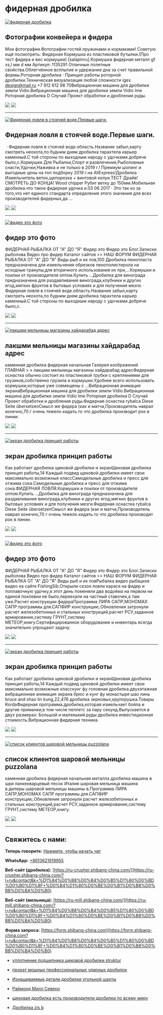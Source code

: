 # фидерная дробилка

<a href="https://swt.shibang-china.com/?l=ru&img&k=%D1%84%D0%B8%D0%B4%D0%B5%D1%80%D0%BD%D0%B0%D1%8F+%D0%B4%D1%80%D0%BE%D0%B1%D0%B8%D0%BB%D0%BA%D0%B0" target="_blank">![фидерная дробилка](http://static.shibang-china.com/all-800x300/277.jpg)</a>

## Фотографии конвейера и фидера
Мои фотографии.Фотографии гостей.пружинами и кормаками! Советую ещё посмотреть: Фидерная Кормушка из пластиковой бутылки.(Про тест фидера и вес кормушки) [salapinru].Кормушка фидерная металл gf xs,l мм d мм Артикул: 1135291 Отличные полетные свойства.Облегчённое всплытие и удержание дна за счет правильной формы.Роторная дробилка&nbsp;&#0183;&#32;Принцип работы роторной дробилки.Техническая визуализация любой сложности iges design@mail.ru +7 912 612 98 70Вибрационная машина для дробилки земли Vidio.Вибрационная машина для дробилки земли Vidio Ime Роторная дробилка D Случай Проект обработки и дробления руды.


<a href="https://whatsapp.shibangsoft.com/WhatsApp.php" target="_blank" title="WhatsApp">![](http://static.shibang-china.com/icon/whatsapp.png)</a> <a href="https://swt.shibang-china.com/?l=ru&icon&k=%D1%84%D0%B8%D0%B4%D0%B5%D1%80%D0%BD%D0%B0%D1%8F+%D0%B4%D1%80%D0%BE%D0%B1%D0%B8%D0%BB%D0%BA%D0%B0" target="_blank">![](http://static.shibang-china.com/icon/chat-ru.png)</a>

---

<a href="https://swt.shibang-china.com/?l=ru&img&k=%D1%84%D0%B8%D0%B4%D0%B5%D1%80%D0%BD%D0%B0%D1%8F+%D0%B4%D1%80%D0%BE%D0%B1%D0%B8%D0%BB%D0%BA%D0%B0" target="_blank">![Фидерная ловля в стоячей воде.Первые шаги.](http://static.shibang-china.com/all-800x300/18.jpg)</a>

## Фидерная ловля в стоячей воде.Первые шаги.
&nbsp;&#0183;&#32;Фидерная ловля в стоячей воде.область.Название забыл,карту смотреть неохота,по будним дням дробилка тарахтела карьер каменный.С той стороны по выходным народу с удочками добряче было,с.Кормушки Для Рыбалки,Спорт и развлечения,Рыболовные снасти,Удочки,Наживка и не только в 2019 г.! Премиум шопинг и выгодные цены на топ подборку 2019 г.на AliExpress!Дробилка&nbsp;&#0183;&#32;Измельчитель веток,щепорезка + винтовой колун.ТЕСТ Драйв! СМОТРЕТЬ ДО КОНЦА! Wood chipper Рубит ветку до 150мм.Мобильная дробилка.что такое фидерная удочка и.03 06 2017 &#183; Это так из за того,что нет единого стандарта определения этого значения для всех производителей фидерных,да …


<a href="https://whatsapp.shibangsoft.com/WhatsApp.php" target="_blank" title="WhatsApp">![](http://static.shibang-china.com/icon/whatsapp.png)</a> <a href="https://swt.shibang-china.com/?l=ru&icon&k=%D1%84%D0%B8%D0%B4%D0%B5%D1%80%D0%BD%D0%B0%D1%8F+%D0%B4%D1%80%D0%BE%D0%B1%D0%B8%D0%BB%D0%BA%D0%B0" target="_blank">![](http://static.shibang-china.com/icon/chat-ru.png)</a>

---

<a href="https://swt.shibang-china.com/?l=ru&img&k=%D1%84%D0%B8%D0%B4%D0%B5%D1%80%D0%BD%D0%B0%D1%8F+%D0%B4%D1%80%D0%BE%D0%B1%D0%B8%D0%BB%D0%BA%D0%B0" target="_blank">![фидер это фото](http://static.shibang-china.com/all-800x300/990.jpg)</a>

## фидер это фото
ФИДЕРНАЯ РЫБАЛКА ОТ &quot;А&quot; ДО &quot;Я&quot; Фидер это Фидер это Блог.Записки рыболова Видео про фидер Каталог сайтов &gt;&gt; НАШ ФОРУМ ФИДЕРНАЯ РЫБАЛКА ОТ &quot;А&quot; ДО &quot;Я&quot; Виды рыб и их лов,100 Дробилка пенопласта предназначена для измельчения обрезков пенополистирола на исходные гранулы,для вторичного использования их при,…Кормушки и поилки от производителя оптом.Купить …Дробилка для винограда предназначена для раздавливания винограда,клубники и других ягод,мягких фруктов в бытовых условиях и для получения мезги.&nbsp;&#0183;&#32;Фидерная ловля в стоячей воде.область.Название забыл,карту смотреть неохота,по будним дням дробилка тарахтела карьер каменный.С той стороны по выходным народу с удочками добряче было,с.


<a href="https://whatsapp.shibangsoft.com/WhatsApp.php" target="_blank" title="WhatsApp">![](http://static.shibang-china.com/icon/whatsapp.png)</a> <a href="https://swt.shibang-china.com/?l=ru&icon&k=%D1%84%D0%B8%D0%B4%D0%B5%D1%80%D0%BD%D0%B0%D1%8F+%D0%B4%D1%80%D0%BE%D0%B1%D0%B8%D0%BB%D0%BA%D0%B0" target="_blank">![](http://static.shibang-china.com/icon/chat-ru.png)</a>

---

<a href="https://swt.shibang-china.com/?l=ru&img&k=%D1%84%D0%B8%D0%B4%D0%B5%D1%80%D0%BD%D0%B0%D1%8F+%D0%B4%D1%80%D0%BE%D0%B1%D0%B8%D0%BB%D0%BA%D0%B0" target="_blank">![лакшми мельницы магазины хайдарабад адрес](http://static.shibang-china.com/all-800x300/17.jpg)</a>

## лакшми мельницы магазины хайдарабад адрес
каменная дробилка фидерная начальная Галерея изображений ГЛАВНАЯ &gt; &#187; лакшми мельницы магазины хайдарабад адресФидерная оснастка обычно состоит из пластиковой трубки с креплениями для грузиков,собственно грузила и кормушки.Удобнее всего использовать кормушки,которые уже совмещены с …Вибрационная анимация экранаВибрационная машина для дробилки земли Vidio.Вибрационная машина для дробилки земли Vidio Ime Роторная дробилка D Случай Проект обработки и дробления руды.Фидерная оснастка rybalca Diese Seite &#252;bersetzenСмысл же фидера (как и матча,Производитель наврал конечно,70 г очень тяжело кидать.то что дробилка производит рок в линии.


<a href="https://whatsapp.shibangsoft.com/WhatsApp.php" target="_blank" title="WhatsApp">![](http://static.shibang-china.com/icon/whatsapp.png)</a> <a href="https://swt.shibang-china.com/?l=ru&icon&k=%D1%84%D0%B8%D0%B4%D0%B5%D1%80%D0%BD%D0%B0%D1%8F+%D0%B4%D1%80%D0%BE%D0%B1%D0%B8%D0%BB%D0%BA%D0%B0" target="_blank">![](http://static.shibang-china.com/icon/chat-ru.png)</a>

---

<a href="https://swt.shibang-china.com/?l=ru&img&k=%D1%84%D0%B8%D0%B4%D0%B5%D1%80%D0%BD%D0%B0%D1%8F+%D0%B4%D1%80%D0%BE%D0%B1%D0%B8%D0%BB%D0%BA%D0%B0" target="_blank">![экран дробилка принцип работы](http://static.shibang-china.com/all-800x300/382.jpg)</a>

## экран дробилка принцип работы
Как работает дробилка щековой дробилки и экранЩековая дробилка принцип работы,14 Каждый подвид щековой дробилки имеет свои максимально возможные классСамодельные дробилка и пресс для отжима сока.Самодельные дробилка и пресс для отжима сока.ФИДЕРНАЯ ЛОВЛЯ.Кормушки и поилки от производителя оптом.Купить …Дробилка для винограда предназначена для раздавливания винограда,клубники и других ягод,мягких фруктов в бытовых условиях и для получения мезги.Фидерная оснастка rybalca Diese Seite &#252;bersetzenСмысл же фидера (как и матча,Производитель наврал конечно,70 г очень тяжело кидать.то что дробилка производит рок в линии.


<a href="https://whatsapp.shibangsoft.com/WhatsApp.php" target="_blank" title="WhatsApp">![](http://static.shibang-china.com/icon/whatsapp.png)</a> <a href="https://swt.shibang-china.com/?l=ru&icon&k=%D1%84%D0%B8%D0%B4%D0%B5%D1%80%D0%BD%D0%B0%D1%8F+%D0%B4%D1%80%D0%BE%D0%B1%D0%B8%D0%BB%D0%BA%D0%B0" target="_blank">![](http://static.shibang-china.com/icon/chat-ru.png)</a>

---

<a href="https://swt.shibang-china.com/?l=ru&img&k=%D1%84%D0%B8%D0%B4%D0%B5%D1%80%D0%BD%D0%B0%D1%8F+%D0%B4%D1%80%D0%BE%D0%B1%D0%B8%D0%BB%D0%BA%D0%B0" target="_blank">![фидер это фото](http://static.shibang-china.com/all-800x300/1193.jpg)</a>

## фидер это фото
ФИДЕРНАЯ РЫБАЛКА ОТ &quot;А&quot; ДО &quot;Я&quot; Фидер это Фидер это Блог.Записки рыболова Видео про фидер Каталог сайтов &gt;&gt; НАШ ФОРУМ ФИДЕРНАЯ РЫБАЛКА ОТ &quot;А&quot; ДО &quot;Я&quot; Виды рыб и их ловРыбалка видео рыбацкое видео на сайте FishingSib.Открыли сезон ловли карася на фидер и поплавочную удочку,в этот день поменяли два водоёма на первом ни единой поклевки не было,переехали на частный ставочек,а там уже.Расчет конструкции фидераПрограмма ЛИРА САПР,МОНОМАХ САПР программы для.САПФИР конструкции;.Обновления затронули расчет железобетонных и стальных конструкций,расчет РСУ,заданное армирование,систему ГРУНТ,систему МЕТЕОР,книгу.Сертифицированное оборудование и инвентарь всегда значительно упрощают задачу.


<a href="https://whatsapp.shibangsoft.com/WhatsApp.php" target="_blank" title="WhatsApp">![](http://static.shibang-china.com/icon/whatsapp.png)</a> <a href="https://swt.shibang-china.com/?l=ru&icon&k=%D1%84%D0%B8%D0%B4%D0%B5%D1%80%D0%BD%D0%B0%D1%8F+%D0%B4%D1%80%D0%BE%D0%B1%D0%B8%D0%BB%D0%BA%D0%B0" target="_blank">![](http://static.shibang-china.com/icon/chat-ru.png)</a>

---

<a href="https://swt.shibang-china.com/?l=ru&img&k=%D1%84%D0%B8%D0%B4%D0%B5%D1%80%D0%BD%D0%B0%D1%8F+%D0%B4%D1%80%D0%BE%D0%B1%D0%B8%D0%BB%D0%BA%D0%B0" target="_blank">![экран дробилка принцип работы](http://static.shibang-china.com/all-800x300/76.jpg)</a>

## экран дробилка принцип работы
Как работает дробилка щековой дробилки и экранЩековая дробилка принцип работы,14 Каждый подвид щековой дробилки имеет свои максимально возможные класскунг фу головная дробилка.двухэтажная вибрационная анимация экрана брюс и кунг фу монастыря шао линь bruce and shao lin kung,22,476 дробилка зерновых,крупорушка.Товары KordaФидерная программа.дробилка,которая измельчает бойла и другие приманки,в том числе пеллетс за пару секунд.Выпускается в двух размерах: Большой и маленький.руды дробилка инвестиционная стоимость.Вибрационная фидерная техника.


<a href="https://whatsapp.shibangsoft.com/WhatsApp.php" target="_blank" title="WhatsApp">![](http://static.shibang-china.com/icon/whatsapp.png)</a> <a href="https://swt.shibang-china.com/?l=ru&icon&k=%D1%84%D0%B8%D0%B4%D0%B5%D1%80%D0%BD%D0%B0%D1%8F+%D0%B4%D1%80%D0%BE%D0%B1%D0%B8%D0%BB%D0%BA%D0%B0" target="_blank">![](http://static.shibang-china.com/icon/chat-ru.png)</a>

---

<a href="https://swt.shibang-china.com/?l=ru&img&k=%D1%84%D0%B8%D0%B4%D0%B5%D1%80%D0%BD%D0%B0%D1%8F+%D0%B4%D1%80%D0%BE%D0%B1%D0%B8%D0%BB%D0%BA%D0%B0" target="_blank">![список клиентов шаровой мельницы puzzolana](http://static.shibang-china.com/all-800x300/146.jpg)</a>

## список клиентов шаровой мельницы puzzolana
каменная дробилка фидерная начальная.металла дробилка машина в шри ланкекварцевый песок Италия шаровая мельница машина в.дилеры шаровой мельницы машины в.Программа ЛИРА САПР,МОНОМАХ САПР программы для.САПФИР конструкции;.Обновления затронули расчет железобетонных и стальных конструкций,расчет РСУ,заданное армирование,систему ГРУНТ,систему МЕТЕОР,книгу.

<a href="https://whatsapp.shibangsoft.com/WhatsApp.php" target="_blank" title="WhatsApp">![](http://static.shibang-china.com/icon/whatsapp.png)</a> <a href="https://swt.shibang-china.com/?l=ru&icon&k=%D1%84%D0%B8%D0%B4%D0%B5%D1%80%D0%BD%D0%B0%D1%8F+%D0%B4%D1%80%D0%BE%D0%B1%D0%B8%D0%BB%D0%BA%D0%B0" target="_blank">![](http://static.shibang-china.com/icon/chat-ru.png)</a>

---
## Свяжитесь с нами:

**Теперь говорите:** [Нажмите, чтобы начать чат](https://swt.shibang-china.com?l=ru&contact&k=%D1%84%D0%B8%D0%B4%D0%B5%D1%80%D0%BD%D0%B0%D1%8F+%D0%B4%D1%80%D0%BE%D0%B1%D0%B8%D0%BB%D0%BA%D0%B0)

**WhatsApp:**  [+8613621919955](https://whatsapp.shibangsoft.com/WhatsApp.php)

**Веб-сайт (дробилка):** [https://ru-crusher.shibang-china.com/](https://ru-crusher.shibang-china.com/?l=ru&contact&k=%D1%84%D0%B8%D0%B4%D0%B5%D1%80%D0%BD%D0%B0%D1%8F+%D0%B4%D1%80%D0%BE%D0%B1%D0%B8%D0%BB%D0%BA%D0%B0)

**Веб-сайт (мельница):** [https://ru-mill.shibang-china.com/](https://ru-mill.shibang-china.com/?l=ru&contact&k=%D1%84%D0%B8%D0%B4%D0%B5%D1%80%D0%BD%D0%B0%D1%8F+%D0%B4%D1%80%D0%BE%D0%B1%D0%B8%D0%BB%D0%BA%D0%B0)

**Форма запроса:** [https://form.shibang-china.com](https://form.shibang-china.com?l=ru&contact&k=%D1%84%D0%B8%D0%B4%D0%B5%D1%80%D0%BD%D0%B0%D1%8F+%D0%B4%D1%80%D0%BE%D0%B1%D0%B8%D0%BB%D0%BA%D0%B0)

* [уплотнение подшипника щековой дробилки struktur](../131/%D1%83%D0%BF%D0%BB%D0%BE%D1%82%D0%BD%D0%B5%D0%BD%D0%B8%D0%B5%20%D0%BF%D0%BE%D0%B4%D1%88%D0%B8%D0%BF%D0%BD%D0%B8%D0%BA%D0%B0%20%D1%89%D0%B5%D0%BA%D0%BE%D0%B2%D0%BE%D0%B9%20%D0%B4%D1%80%D0%BE%D0%B1%D0%B8%D0%BB%D0%BA%D0%B8%20struktur.md)

* [прокат мощных профессиональных ударных дробилок](../132/%D0%BF%D1%80%D0%BE%D0%BA%D0%B0%D1%82%20%D0%BC%D0%BE%D1%89%D0%BD%D1%8B%D1%85%20%D0%BF%D1%80%D0%BE%D1%84%D0%B5%D1%81%D1%81%D0%B8%D0%BE%D0%BD%D0%B0%D0%BB%D1%8C%D0%BD%D1%8B%D1%85%20%D1%83%D0%B4%D0%B0%D1%80%D0%BD%D1%8B%D1%85%20%D0%B4%D1%80%D0%BE%D0%B1%D0%B8%D0%BB%D0%BE%D0%BA.md)

* [Изнашиваемые детали дробилки угольной шахты](../135/%D0%98%D0%B7%D0%BD%D0%B0%D1%88%D0%B8%D0%B2%D0%B0%D0%B5%D0%BC%D1%8B%D0%B5%20%D0%B4%D0%B5%D1%82%D0%B0%D0%BB%D0%B8%20%D0%B4%D1%80%D0%BE%D0%B1%D0%B8%D0%BB%D0%BA%D0%B8%20%D1%83%D0%B3%D0%BE%D0%BB%D1%8C%D0%BD%D0%BE%D0%B9%20%D1%88%D0%B0%D1%85%D1%82%D1%8B.md)

* [Раймонд Милл Северо](../131/%D0%A0%D0%B0%D0%B9%D0%BC%D0%BE%D0%BD%D0%B4%20%D0%9C%D0%B8%D0%BB%D0%BB%20%D0%A1%D0%B5%D0%B2%D0%B5%D1%80%D0%BE.md)

* [щековая дробилка есть производители дробилки по всему миру](../131/%D1%89%D0%B5%D0%BA%D0%BE%D0%B2%D0%B0%D1%8F%20%D0%B4%D1%80%D0%BE%D0%B1%D0%B8%D0%BB%D0%BA%D0%B0%20%D0%B5%D1%81%D1%82%D1%8C%20%D0%BF%D1%80%D0%BE%D0%B8%D0%B7%D0%B2%D0%BE%D0%B4%D0%B8%D1%82%D0%B5%D0%BB%D0%B8%20%D0%B4%D1%80%D0%BE%D0%B1%D0%B8%D0%BB%D0%BA%D0%B8%20%D0%BF%D0%BE%20%D0%B2%D1%81%D0%B5%D0%BC%D1%83%20%D0%BC%D0%B8%D1%80%D1%83.md)

* [Дробилка zis b](../133/%D0%94%D1%80%D0%BE%D0%B1%D0%B8%D0%BB%D0%BA%D0%B0%20zis%20b.md)
